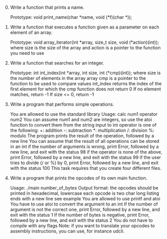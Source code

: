 0. Write a function that prints a name.

	Prototype: void print_name(char *name, void (*f)(char *));
1. Write a function that executes a function given as a parameter on each element of an array.

	Prototype: void array_iterator(int *array, size_t size, void (*action)(int));
		where size is the size of the array
			and action is a pointer to the function you need to use
2. Write a function that searches for an integer.

	Prototype: int int_index(int *array, int size, int (*cmp)(int));
	where size is the number of elements in the array array
	cmp is a pointer to the function to be used to compare values
	int_index returns the index of the first element for which the cmp function does not return 0
	If no element matches, return -1
	If size <= 0, return -1
3. Write a program that performs simple operations.

	You are allowed to use the standard library
	Usage: calc num1 operator num2
	You can assume num1 and num2 are integers, so use the atoi function to convert them from the string input to int
	operator is one of the following:
	+: addition
	-: subtraction
	*: multiplication
	/: division
	%: modulo
	The program prints the result of the operation, followed by a new line
	You can assume that the result of all operations can be stored in an int
	if the number of arguments is wrong, print Error, followed by a new line, and exit with the status 98
	if the operator is none of the above, print Error, followed by a new line, and exit with the status 99
	if the user tries to divide (/ or %) by 0, print Error, followed by a new line, and exit with the status 100
	This task requires that you create four different files.
4. Write a program that prints the opcodes of its own main function.

	Usage: ./main number_of_bytes
	Output format:
	the opcodes should be printed in hexadecimal, lowercase
	each opcode is two char long
	listing ends with a new line
	see example
	You are allowed to use printf and atoi
	You have to use atoi to convert the argument to an int
	If the number of argument is not the correct one, print Error, followed by a new line, and exit with the status 1
	If the number of bytes is negative, print Error, followed by a new line, and exit with the status 2
	You do not have to compile with any flags
	Note: if you want to translate your opcodes to assembly instructions, you can use, for instance udcli.




